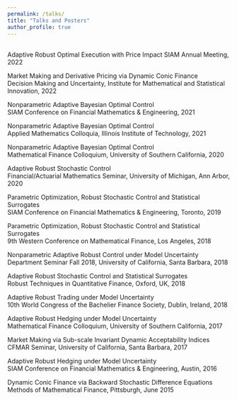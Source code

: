 ```yaml
---
permalink: /talks/
title: "Talks and Posters"
author_profile: true
---
```

<br>
Adaptive Robust Optimal Execution with Price Impact  
SIAM Annual Meeting, 2022

Market Making and Derivative Pricing via Dynamic Conic Finance  
Decision Making and Uncertainty, Institute for Mathematical and Statistical Innovation, 2022

Nonparametric Adaptive Bayesian Optimal Control  
SIAM Conference on Financial Mathematics & Engineering, 2021

Nonparametric Adaptive Bayesian Optimal Control  
Applied Mathematics Colloquia, Illinois Institute of Technology, 2021

Nonparametric Adaptive Bayesian Optimal Control  
Mathematical Finance Colloquium, University of Southern California, 2020

Adaptive Robust Stochastic Control  
Financial/Actuarial Mathematics Seminar, University of Michigan, Ann Arbor, 2020

Parametric Optimization, Robust Stochastic Control and Statistical Surrogates  
SIAM Conference on Financial Mathematics & Engineering, Toronto, 2019

Parametric Optimization, Robust Stochastic Control and Statistical Surrogates  
9th Western Conference on Mathematical Finance, Los Angeles, 2018

Nonparametric Adaptive Robust Control under Model Uncertainty  
Department Seminar Fall 2018, University of California, Santa Barbara, 2018

Adaptive Robust Stochastic Control and Statistical Surrogates  
Robust Techniques in Quantitative Finance, Oxford, UK, 2018

Adaptive Robust Trading under Model Uncertainty  
10th World Congress of the Bachelier Finance Society, Dublin, Ireland, 2018

Adaptive Robust Hedging under Model Uncertainty  
Mathematical Finance Colloquium, University of Southern California, 2017

Market Making via Sub-scale Invariant Dynamic Acceptability Indices  
CFMAR Seminar, University of California, Santa Barbara, 2017

Adaptive Robust Hedging under Model Uncertainty  
SIAM Conference on Financial Mathematics & Engineering, Austin, 2016

Dynamic Conic Finance via Backward Stochastic Difference Equations  
Methods of Mathematical Finance, Pittsburgh, June 2015
